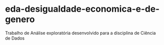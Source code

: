 # eda-desigualdade-economica-e-de-genero
Trabalho de Análise exploratória desenvolvido para a disciplina de Ciência de Dados
